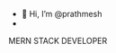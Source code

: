 - 👋 Hi, I’m @prathmesh
- <br>
 MERN STACK DEVELOPER 

<!---
Itzpratham69/Itzpratham69 is a ✨ special ✨ repository because its `README.md` (this file) appears on your GitHub profile.
You can click the Preview link to take a look at your changes.
--->
